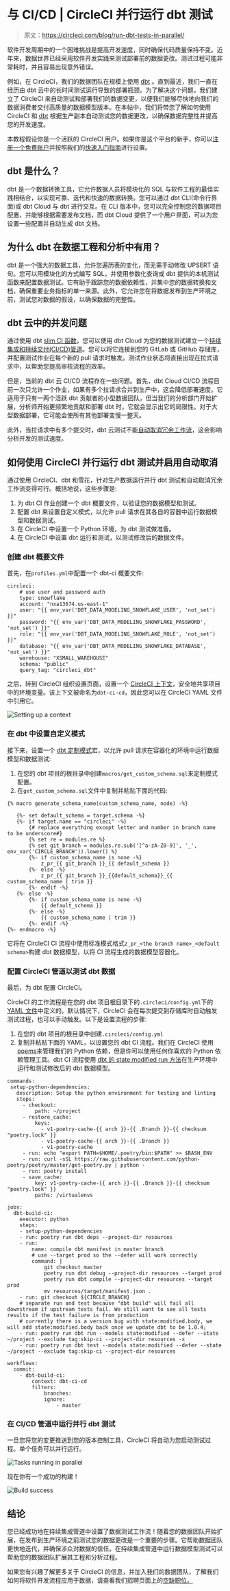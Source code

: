 # 与 CI/CD | CircleCI 并行运行 dbt 测试

> 原文：<https://circleci.com/blog/run-dbt-tests-in-parallel/>

软件开发周期中的一个困难挑战是提高开发速度，同时确保代码质量保持不变。近年来，数据世界已经采用软件开发实践来测试部署前的数据更改。测试过程可能非常耗时，并且容易出现意外错误。

例如，在 CircleCI，我们的数据团队在规模上使用 [dbt](https://www.getdbt.com/product/what-is-dbt/) 。直到最近，我们一直在经历由 dbt 云中的长时间测试运行导致的部署瓶颈。为了解决这个问题，我们建立了 CircleCI 来自动测试和部署我们的数据变更，以便我们能够尽快地向我们的数据消费者交付高质量的数据模型版本。在本帖中，我们将带您了解如何使用 CircleCI 和 [dbt](https://www.getdbt.com/product/what-is-dbt/) 根据生产副本自动测试您的数据更改，以确保数据完整性并提高您的开发速度。

本教程假设你是一个活跃的 CircleCI 用户。如果你是这个平台的新手，你可以[注册一个免费账户](https://circleci.com/signup/)并按照我们的[快速入门指南](https://circleci.com/docs/getting-started-guide-experimental/)进行设置。

## dbt 是什么？

dbt 是一个数据转换工具，它允许数据人员将模块化的 SQL 与软件工程的最佳实践相结合，以实现可靠、迭代和快速的数据转换。您可以通过 dbt CLI(命令行界面)或 dbt Cloud 与 dbt 进行交互。在 CLI 版本中，您可以完全控制您的数据项目配置，并能够根据需要发布文档，而 dbt Cloud 提供了一个用户界面，可以为您设置一些配置并自动生成 dbt 文档。

## 为什么 dbt 在数据工程和分析中有用？

dbt 是一个强大的数据工具，允许您遍历表的变化，而无需手动修改 UPSERT 语句。您可以用模块化的方式编写 SQL，并使用参数化查询或 dbt 提供的本机测试函数来配置数据测试。它有助于跟踪您的数据依赖性，并集中您的数据转换和文档，确保重要业务指标的单一来源。此外，它允许您在将数据发布到生产环境之前，测试您对数据的假设，以确保数据的完整性。

## dbt 云中的并发问题

通过使用 dbt [slim CI 函数](https://docs.getdbt.com/docs/dbt-cloud/using-dbt-cloud/cloud-enabling-continuous-integration#slim-ci)，您可以使用 dbt Cloud 为您的数据测试建立一个[持续集成和持续交付(CI/CD)管道](https://circleci.com/blog/what-is-a-ci-cd-pipeline/)。您可以将它连接到您的 GitLab 或 GitHub 存储库，并配置测试作业在每个新的 pull 请求时触发。测试作业状态将直接出现在拉式请求中，以帮助您提高审核流程的效率。

但是，当前的 dbt 云 CI/CD 流程存在一些问题。首先，dbt Cloud CI/CD 流程目前一次只允许一个作业，如果有多个拉请求合并到生产中，这会降低部署速度。它适用于只有一两个活跃 dbt 贡献者的小型数据团队，但当我们的分析部门开始扩展，分析师开始更频繁地贡献和部署 dbt 时，它就会显示出它的局限性。对于大型数据部署，它可能会使所有其他部署变慢一整天。

此外，当拉请求中有多个提交时，dbt 云测试不能[自动取消冗余工作流](https://circleci.com/docs/skip-build/#auto-cancelling/)，这会影响分析开发的测试速度。

## 如何使用 CircleCI 并行运行 dbt 测试并启用自动取消

通过使用 CircleCI、dbt 和雪花，针对生产数据运行并行 dbt 测试和自动取消冗余工作流变得可行。概括地说，这些步骤是:

1.  为 dbt CI 作业创建一个 dbt 概要文件，以验证您的数据模型和测试。
2.  配置 dbt 来设置自定义模式，以允许 pull 请求在其各自的容器中运行数据模型和数据测试。
3.  在 CircleCI 中设置一个 Python 环境，为 dbt 测试做准备。
4.  在 CircleCI 中设置 dbt 运行和测试，以测试修改后的数据文件。

### 创建 dbt 概要文件

首先，在`profiles.yml`中配置一个 dbt-ci 概要文件:

```
circleci:
    # use user and password auth
    type: snowflake
    account: "nxa13674.us-east-1"
    user: "{{ env_var('DBT_DATA_MODELING_SNOWFLAKE_USER', 'not_set') }}"
    password: "{{ env_var('DBT_DATA_MODELING_SNOWFLAKE_PASSWORD', 'not_set') }}"
    role: "{{ env_var('DBT_DATA_MODELING_SNOWFLAKE_ROLE', 'not_set') }}"
    database: "{{ env_var('DBT_DATA_MODELING_SNOWFLAKE_DATABASE', 'not_set') }}"
    warehouse: "XSMALL_WAREHOUSE"
    schema: "public"
    query_tag: "circleci_dbt" 
```

之后，转到 CircleCI 组织设置页面，设置一个 [CircleCI 上下文](https://circleci.com/docs/contexts/#creating-and-using-a-context/)，安全地共享项目中的环境变量。该上下文被命名为`dbt-ci-cd`，因此您可以在 CircleCI YAML 文件中引用它。

![Setting up a context](img/81888eea404c779f83e19c19845548b2.png)

### 在 dbt 中设置自定义模式

接下来，设置一个 [dbt 定制模式](https://docs.getdbt.com/docs/building-a-dbt-project/building-models/using-custom-schemas)宏，以允许 pull 请求在容器化的环境中运行数据模型和数据测试:

1.  在您的 dbt 项目的根目录中创建`macros/get_custom_schema.sql`来定制模式配置。
2.  在`get_custom_schema.sql`文件中复制并粘贴下面的代码:

```
{% macro generate_schema_name(custom_schema_name, node) -%}

   {%- set default_schema = target.schema -%}
   {%- if target.name == "circleci" -%}
       {# replace everything except letter and number in branch name to be underscore#}
       {% set re = modules.re %}
       {% set git_branch = modules.re.sub('[^a-zA-Z0-9]', '_', env_var('CIRCLE_BRANCH')).lower() %}
       {%- if custom_schema_name is none -%}
           z_pr_{{ git_branch }}_{{ default_schema }}
       {%- else -%}
           z_pr_{{ git_branch }}_{{default_schema}}_{{ custom_schema_name | trim }}
       {%- endif -%}
   {%- else -%}
       {%- if custom_schema_name is none -%}
           {{ default_schema }}
       {%- else -%}
           {{ custom_schema_name | trim }}
       {%- endif -%}
{%- endmacro -%} 
```

它将在 CircleCI CI 流程中使用标准模式格式`z_pr_<the branch name>_<default schema>`构建 dbt 数据模型，以将 CI 流程生成的数据模型容器化。

### 配置 CircleCI 管道以测试 dbt 数据

最后，为 dbt 配置 CircleCI。

CircleCI 的工作流程是在您的 dbt 项目根目录下的`.circleci/config.yml`下的 [YAML 文件](https://circleci.com/blog/what-is-yaml-a-beginner-s-guide/)中定义的。默认情况下，CircleCI 会在每次提交到存储库时自动触发测试过程，也可以手动触发。以下是设置流程的步骤:

1.  在您的 dbt 项目的根目录中创建`.circleci/config.yml`
2.  复制并粘贴下面的 YAML，以设置您的 dbt CI 流程。我们在 CircleCI 使用[poems](https://python-poetry.org/)来管理我们的 Python 依赖，但是你可以使用任何你喜欢的 Python 依赖管理工具。dbt CI 流程使用 [dbt 的 state:modified run 方法](https://docs.getdbt.com/reference/node-selection/methods#the-state-method)在生产环境中运行和测试修改后的 dbt 数据模型。

```
commands:
 setup-python-dependencies:
   description: Setup the python environment for testing and linting
   steps:
     - checkout:
         path: ~/project
     - restore_cache:
         keys:
           - v1-poetry-cache-{{ arch }}-{{ .Branch }}-{{ checksum "poetry.lock" }}
           - v1-poetry-cache-{{ arch }}-{{ .Branch }}
           - v1-poetry-cache
     - run: echo "export PATH=$HOME/.poetry/bin:$PATH" >> $BASH_ENV
     - run: curl -sSL https://raw.githubusercontent.com/python-poetry/poetry/master/get-poetry.py | python -
     - run: poetry install
     - save_cache:
         key: v1-poetry-cache-{{ arch }}-{{ .Branch }}-{{ checksum "poetry.lock" }}
         paths: /virtualenvs

jobs:
  dbt-build-ci:
	executor: python
	steps:
  	- setup-python-dependencies
  	- run: poetry run dbt deps --project-dir resources
  	- run:
      	name: compile dbt manifest in master branch
      	# use --target prod so the --defer will work correctly
      	command: |
        	git checkout master
        	poetry run dbt debug --project-dir resources --target prod
        	poetry run dbt compile --project-dir resources --target prod
        	mv resources/target/manifest.json .
  	- run: git checkout ${CIRCLE_BRANCH}
  	# separate run and test because "dbt build" will fail all downstream if upstream tests fail. We still want to see all tests results if the test failure is from production
  	# currently there is a version bug with state:modified.body, we will add state:modified.body back once we update dbt to be 1.0.4;
  	- run: poetry run dbt run --models state:modified --defer --state ~/project --exclude tag:skip-ci --project-dir resources -x
  	- run: poetry run dbt test --models state:modified --defer --state ~/project --exclude tag:skip-ci --project-dir resources

workflows:
  commit:
  	- dbt-build-ci:
      	context: dbt-ci-cd
      	filters:
        	branches:
          	ignore:
            	- master 
```

### 在 CI/CD 管道中运行并行 dbt 测试

一旦您将您的变更推送到您的版本控制工具，CircleCI 将自动为您启动测试过程。单个任务可以并行运行。

![Tasks running in parallel](img/c30089552986c5a437d939ab5e600fd1.png)

现在你有一个成功的构建！

![Build success](img/c4bff53bc622f0a3f7379c63f3867474.png)

## 结论

您已经成功地在持续集成管道中设置了数据测试工作流！随着您的数据团队开始扩展，在发布到生产环境之前测试您的数据更改是一个重要的步骤。它帮助数据团队更快地迭代，并确保涉众对数据的信任。在持续集成管道中运行数据模型测试可以帮助您的数据团队扩展其工程和分析过程。

如果您有兴趣了解更多关于 CircleCI 的信息，并加入我们的数据团队，了解我们如何将软件开发流程应用于数据，请查看我们招聘页面上的[空缺职位。](https://circleci.com/careers/jobs/)
